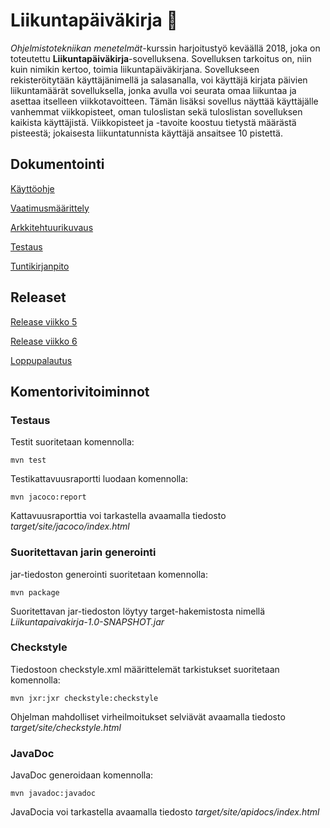  # Liikuntapäiväkirja :runner: #  
*Ohjelmistotekniikan menetelmät*-kurssin harjoitustyö keväällä 2018, joka on toteutettu **Liikuntapäiväkirja**-sovelluksena. Sovelluksen tarkoitus on, niin kuin nimikin kertoo, toimia liikuntapäiväkirjana. Sovellukseen rekisteröitytään käyttäjänimellä ja salasanalla, voi käyttäjä kirjata päivien liikuntamäärät sovelluksella, jonka avulla voi seurata omaa liikuntaa ja asettaa itselleen viikkotavoitteen. Tämän lisäksi sovellus näyttää käyttäjälle vanhemmat viikkopisteet, oman tuloslistan sekä tuloslistan sovelluksen kaikista käyttäjistä. Viikkopisteet ja -tavoite koostuu tietystä määrästä pisteestä; jokaisesta liikuntatunnista käyttäjä ansaitsee 10 pistettä.

## Dokumentointi ##

[Käyttöohje](https://github.com/elgecaro/otm-harjoitustyo/blob/master/dokumentointi/kayttoohje.md)

[Vaatimusmäärittely](https://github.com/elgecaro/otm-harjoitustyo/blob/master/dokumentointi/vaatimusmaarittely.md)

[Arkkitehtuurikuvaus](https://github.com/elgecaro/otm-harjoitustyo/blob/master/dokumentointi/arkkitehtuuri.md)

[Testaus](https://github.com/elgecaro/otm-harjoitustyo/blob/master/dokumentointi/testaus.md)

[Tuntikirjanpito](https://github.com/elgecaro/otm-harjoitustyo/blob/master/dokumentointi/tuntikirjanpito.md)

## Releaset ##
[Release viikko 5](https://github.com/elgecaro/otm-harjoitustyo/releases/tag/viikko5)

[Release viikko 6](https://github.com/elgecaro/otm-harjoitustyo/releases/tag/viikko6)

[Loppupalautus](https://github.com/elgecaro/otm-harjoitustyo/releases/tag/loppupalautus)

## Komentorivitoiminnot ##
### Testaus ###
Testit suoritetaan komennolla:
```
mvn test
```
Testikattavuusraportti luodaan komennolla: 
```
mvn jacoco:report
```
Kattavuusraporttia voi tarkastella avaamalla tiedosto *target/site/jacoco/index.html*


### Suoritettavan jarin generointi ###
jar-tiedoston generointi suoritetaan komennolla:
```
mvn package
```
Suoritettavan jar-tiedoston löytyy target-hakemistosta nimellä *Liikuntapaivakirja-1.0-SNAPSHOT.jar*


### Checkstyle ###

Tiedostoon checkstyle.xml määrittelemät tarkistukset suoritetaan komennolla: 
```
mvn jxr:jxr checkstyle:checkstyle
```
Ohjelman mahdolliset virheilmoitukset selviävät avaamalla tiedosto *target/site/checkstyle.html*


### JavaDoc ###

JavaDoc generoidaan komennolla:
```
mvn javadoc:javadoc
```
JavaDocia voi tarkastella avaamalla tiedosto *target/site/apidocs/index.html*
